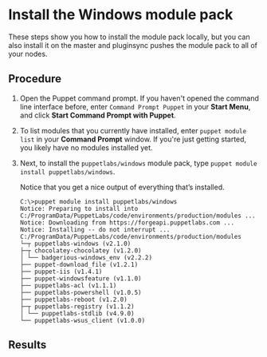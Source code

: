 # Install the Windows module pack

These steps show you how to install the module pack locally, but you can also install it on the master and pluginsync pushes the module pack to all of your nodes.

## Procedure

1.  Open the Puppet command prompt. If you haven't opened the command line interface before, enter `Command Prompt Puppet` in your **Start Menu**, and click **Start Command Prompt with Puppet**.

2.  To list modules that you currently have installed, enter `puppet module list` in your **Command Prompt** window. If you're just getting started, you likely have no modules installed yet.

3.  Next, to install the `puppetlabs/windows` module pack, type `puppet module install puppetlabs/windows`.

    Notice that you get a nice output of everything that’s installed.

    ```
    C:\>puppet module install puppetlabs/windows
    Notice: Preparing to install into
    C:/ProgramData/PuppetLabs/code/environments/production/modules ...
    Notice: Downloading from https://forgeapi.puppetlabs.com ...
    Notice: Installing -- do not interrupt ...
    C:/ProgramData/PuppetLabs/code/environments/production/modules
    └─┬ puppetlabs-windows (v2.1.0)
    ├─┬ chocolatey-chocolatey (v1.2.0)
    │ └── badgerious-windows_env (v2.2.2)
    ├── puppet-download_file (v1.2.1)
    ├── puppet-iis (v1.4.1)
    ├── puppet-windowsfeature (v1.1.0)
    ├── puppetlabs-acl (v1.1.1)
    ├── puppetlabs-powershell (v1.0.5)
    ├── puppetlabs-reboot (v1.2.0)
    ├─┬ puppetlabs-registry (v1.1.2)
    │ └── puppetlabs-stdlib (v4.9.0)
    └── puppetlabs-wsus_client (v1.0.0)
    ```


## Results

